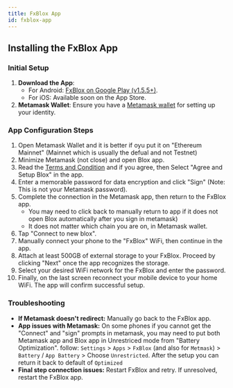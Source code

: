 ```yaml
---
title: FxBlox App
id: fxblox-app
---
```


## Installing the FxBlox App

### Initial Setup

1. **Download the App**: 
   - For Android: [FxBlox on Google Play (v1.5.5+)](https://play.google.com/store/apps/details?id=land.fx.blox).
   - For iOS: Available soon on the App Store.
2. **Metamask Wallet**: Ensure you have a [Metamask wallet](https://play.google.com/store/apps/details?id=io.metamask) for setting up your identity.

### App Configuration Steps

1. Open Metamask Wallet and it is better if oyu put it on "Ethereum Mainnet" (Mainnet which is usually the defual and not Testnet)
2. Minimize Metamask (not close) and open Blox app.
3. Read the [Terms and Condition](https://fx.land/terms) and if you agree, then Select "Agree and Setup Blox" in the app.
4. Enter a memorable password for data encryption and click "Sign" (Note: This is not your Metamask password).
5. Complete the connection in the Metamask app, then return to the FxBlox app.
   - You may need to click back to manually return to app if it does not open Blox automatically after you sign in metamask)
   - It does not matter which chain you are on, in Metamask wallet.
6. Tap "Connect to new blox".
7. Manually connect your phone to the "FxBlox" WiFi, then continue in the app.
8. Attach at least 500GB of external storage to your FxBlox. Proceed by clicking "Next" once the app recognizes the storage.
9. Select your desired WiFi network for the FxBlox and enter the password.
10. Finally, on the last screen reconnect your mobile device to your home WiFi. The app will confirm successful setup.

### Troubleshooting

- <b>If Metamask doesn't redirect:</b> Manually go back to the FxBlox app.
- <b>App issues with Metamask:</b> On some phones if you cannot get the "Connect" and "sign" prompts in metamask, you may need to put both Metamask app and Blox app in Unrestriced mode from "Battery Optimization". follow: `Settings` > `Apps` > `FxBlox` (and also for `Metmask`) > `Battery` / `App Battery` > Choose `Unrestricted`. After the setup you can return it back to default of `Optimized`
- <b>Final step connection issues:</b> Restart FxBlox and retry. If unresolved, restart the FxBlox app.
